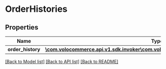 # OrderHistories

## Properties
Name | Type | Description | Notes
------------ | ------------- | ------------- | -------------
**order_history** | [**\com.volocommerce.api.v1.sdk.invoker\com.volocommerce.api.v1.sdk.model\OrderHistory[]**](OrderHistory.md) |  | [optional] 

[[Back to Model list]](../README.md#documentation-for-models) [[Back to API list]](../README.md#documentation-for-api-endpoints) [[Back to README]](../README.md)


